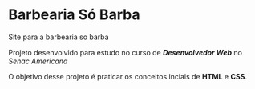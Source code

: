 # Barbearia Só Barba   
Site para a barbearia so barba

Projeto desenvolvido para estudo no curso de ***Desenvolvedor Web*** no *Senac Americana*

O objetivo desse projeto é praticar os conceitos inciais de **HTML** e **CSS**.